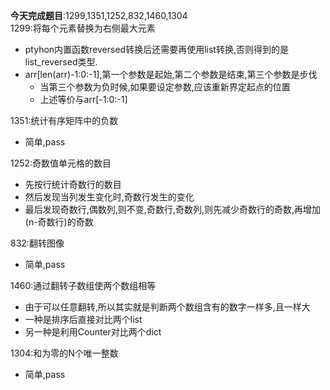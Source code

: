**今天完成题目**:1299,1351,1252,832,1460,1304    
1299:将每个元素替换为右侧最大元素
- ptyhon内置函数reversed转换后还需要再使用list转换,否则得到的是list_reversed类型.
- arr[len(arr)-1:0:-1],第一个参数是起始,第二个参数是结束,第三个参数是步伐
  - 当第三个参数为负时候,如果要设定参数,应该重新界定起点的位置
  - 上述等价与arr[-1:0:-1]
  
1351:统计有序矩阵中的负数  
- 简单,pass

1252:奇数值单元格的数目  
- 先按行统计奇数行的数目
- 然后发现当列发生变化时,奇数行发生的变化
- 最后发现奇数行,偶数列,则不变,奇数行,奇数列,则先减少奇数行的奇数,再增加(n-奇数行)的奇数

832:翻转图像
- 简单,pass

1460:通过翻转子数组使两个数组相等 
- 由于可以任意翻转,所以其实就是判断两个数组含有的数字一样多,且一样大
- 一种是排序后直接对比两个list
- 另一种是利用Counter对比两个dict

1304:和为零的N个唯一整数  
- 简单,pass